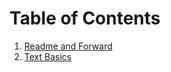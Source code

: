 # Table of Contents

1. [Readme and Forward](../master/README.md)
2. [Text Basics](../master/Markdown%20Text%20Basics.md)
